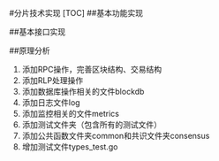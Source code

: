 #分片技术实现
[TOC]
##基本功能实现

##基本接口实现

##原理分析

1. 添加RPC操作，完善区块结构、交易结构
2. 添加RLP处理操作
3. 添加数据库操作相关的文件blockdb
4. 添加日志文件log
5. 添加监控相关的文件metrics
6. 添加测试文件夹（包含所有的测试文件）
7. 添加公共函数文件夹common和共识文件夹consensus
8. 增加测试文件types_test.go
